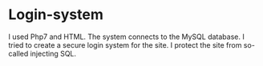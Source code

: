 # Login-system
I used Php7 and HTML.
The system connects to the MySQL database.
I tried to create a secure login system for the site.
I protect the site from so-called injecting SQL.
